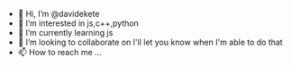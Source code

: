- 👋 Hi, I’m @davidekete
- 👀 I’m interested in js,c++,python 
- 🌱 I’m currently learning js
- 💞️ I’m looking to collaborate on I'll let you know when I'm able to do that 
- 📫 How to reach me ...

<!---
davidekete/davidekete is a ✨ special ✨ repository because its `README.md` (this file) appears on your GitHub profile.
You can click the Preview link to take a look at your changes.
--->
